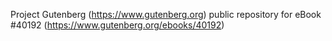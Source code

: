 Project Gutenberg (https://www.gutenberg.org) public repository for eBook #40192 (https://www.gutenberg.org/ebooks/40192)
